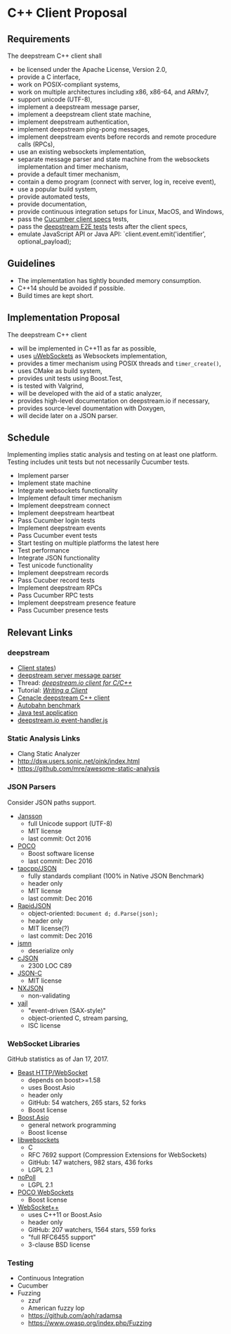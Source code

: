 # C++ Client Proposal

## Requirements

The deepstream C++ client shall
- be licensed under the Apache License, Version 2.0,
- provide a C interface,
- work on POSIX-compliant systems,
- work on multiple architectures including x86, x86-64, and ARMv7,
- support unicode (UTF-8),
- implement a deepstream message parser,
- implement a deepstream client state machine,
- implement deepstream authentication,
- implement deepstream ping-pong messages,
- implement deepstream events before records and remote procedure calls (RPCs),
- use an existing websockets implementation,
- separate message parser and state machine from the websockets implementation and timer mechanism,
- provide a default timer mechanism,
- contain a demo program (connect with server, log in, receive event),
- use a popular build system,
- provide automated tests,
- provide documentation,
- provide continuous integration setups for Linux, MacOS, and Windows,
- pass the [Cucumber client specs](https://github.com/deepstreamIO/deepstream.io-client-specs) tests,
- pass the [deepstream E2E tests](https://github.com/deepstreamIO/deepstream.io-e2e) tests after the client specs,
- emulate JavaScript API or Java API: `client.event.emit('identifier', optional_payload);



## Guidelines

- The implementation has tightly bounded memory consumption.
- C++14 should be avoided if possible.
- Build times are kept short.



## Implementation Proposal

The deepstream C++ client
- will be implemented in C++11 as far as possible,
- uses [uWebSockets](https://github.com/uWebSockets/uWebSockets) as Websockets implementation,
- provides a timer mechanism using POSIX threads and `timer_create()`,
- uses CMake as build system,
- provides unit tests using Boost.Test,
- is tested with Valgrind,
- will be developed with the aid of a static analyzer,
- provides high-level documentation on deepstream.io if necessary,
- provides source-level doumentation with Doxygen,
- will decide later on a JSON parser.



## Schedule

Implementing implies static analysis and testing on at least one platform.
Testing includes unit tests but not necessarily Cucumber tests.
- Implement parser
- Implement state machine
- Integrate websockets functionality
- Implement default timer mechanism
- Implement deepstream connect
- Implement deepstream heartbeat
- Pass Cucumber login tests
- Implement deepstream events
- Pass Cucumber event tests
- Start testing on multiple platforms the latest here
- Test performance
- Integrate JSON functionality
- Test unicode functionality
- Implement deepstream records
- Pass Cucuber record tests
- Implement deepstream RPCs
- Pass Cucumber RPC tests
- Implement deepstream presence feature
- Pass Cucumber presence tests



## Relevant Links

### deepstream

- [Client states](https://deepstream.io/docs/common/constants/#connection-states))
- [deepstream server message parser](https://github.com/deepstreamIO/deepstream.io-ws)
- Thread: [_deepstream.io client for C/C++_](https://github.com/deepstreamIO/deepstream.io/issues/69)
- Tutorial: [_Writing a Client_](https://deepstream.io/tutorials/core/writing-a-client/)
- [Cenacle deepstream C++ client](https://github.com/CenacleResearch/deepstream-cpp-client)
- [Autobahn benchmark](http://autobahn.ws)
- [Java test application](https://github.com/deepstreamIO/deepstream.io-client-java/blob/master/src/testapplication/java/io/deepstream/testapp/Subscriber.java)
- [deepstream.io event-handler.js](https://github.com/deepstreamIO/deepstream.io-client-js/blob/f7ac3a3aaed269ba37185241e96341339771aa96/src/event/event-handler.js#L165)


### Static Analysis Links

- Clang Static Analyzer
- http://dsw.users.sonic.net/oink/index.html
- https://github.com/mre/awesome-static-analysis


### JSON Parsers

Consider JSON paths support.

- [Jansson](http://www.digip.org/jansson/)
	- full Unicode support (UTF-8)
	- MIT license
	- last commit: Oct 2016
- [POCO](https://pocoproject.org)
	- Boost software license
	- last commit: Dec 2016
- [taocpp/JSON](https://github.com/taocpp/json)
	- fully standards compliant (100% in Native JSON Benchmark)
	- header only
	- MIT license
	- last commit: Dec 2016
- [RapidJSON](https://github.com/miloyip/rapidjson)
	- object-oriented: `Document d; d.Parse(json);`
	- header only
	- MIT license(?)
	- last commit: Dec 2016
- [jsmn](http://zserge.com/jsmn.html)
	- deserialize only
- [cJSON](https://github.com/DaveGamble/cJSON)
	- 2300 LOC C89
- [JSON-C](https://github.com/json-c/json-c)
	- MIT license
- [NXJSON](https://bitbucket.org/yarosla/nxjson)
	- non-validating
- [yajl](https://lloyd.github.io/yajl/)
	- "event-driven (SAX-style)"
	- object-oriented C, stream parsing,
	- ISC license


### WebSocket Libraries

GitHub statistics as of Jan 17, 2017.

- [Beast HTTP/WebSocket](https://github.com/vinniefalco/Beast)
	- depends on boost>=1.58
	- uses Boost.Asio
	- header only
	- GitHub: 54 watchers, 265 stars, 52 forks
	- Boost license
- [Boost.Asio](http://www.boost.org/doc/libs/release/doc/html/boost_asio.html)
	- general network programming
	- Boost license
- [libwebsockets](https://github.com/warmcat/libwebsockets)
	- C
	- RFC 7692 support (Compression Extensions for WebSockets)
	- GitHub: 147 watchers, 982 stars, 436 forks
	- LGPL 2.1
- [noPoll](http://aspl.es/nopoll/)
	- LGPL 2.1
- [POCO WebSockets](https://pocoproject.org/docs/Poco.Net.WebSocket.html)
	- Boost license
- [WebSocket++](https://github.com/zaphoyd/websocketpp)
	- uses C++11 or Boost.Asio
	- header only
	- GitHub: 207 watchers, 1564 stars, 559 forks
	- "full RFC6455 support"
	- 3-clause BSD license


### Testing

- Continuous Integration
- Cucumber
- Fuzzing
	- zzuf
	- American fuzzy lop
	- https://github.com/aoh/radamsa
	- https://www.owasp.org/index.php/Fuzzing
